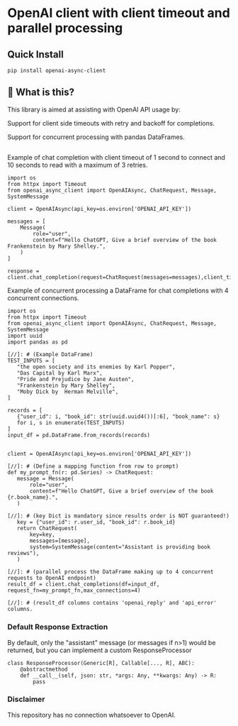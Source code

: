 # OpenAI client with client timeout and parallel processing

## Quick Install

`pip install openai-async-client`

## 🤔 What is this?

This library is aimed at assisting with OpenAI API usage by:

Support for client side timeouts with retry and backoff for completions.

Support for concurrent processing with pandas DataFrames.

##

Example of chat completion with client timeout of 1 second to connect and 10 seconds to read with a maximum of 3
retries.

````
import os
from httpx import Timeout
from openai_async_client import OpenAIAsync, ChatRequest, Message, SystemMessage

client = OpenAIAsync(api_key=os.environ['OPENAI_API_KEY'])

messages = [
    Message(
        role="user",
        content=f"Hello ChatGPT, Give a brief overview of the book Frankenstein by Mary Shelley.",
    )
]

response = client.chat_completion(request=ChatRequest(messages=messages),client_timeout=Timeout(1.0,read=10.0),retries=3)

````

Example of concurrent processing a DataFrame for chat completions with 4 concurrent connections.

 ````
import os
from httpx import Timeout
from openai_async_client import OpenAIAsync, ChatRequest, Message, SystemMessage
import uuid
import pandas as pd

[//]: # (Example DataFrame)
TEST_INPUTS = [
    "the open society and its enemies by Karl Popper",
    "Das Capital by Karl Marx",
    "Pride and Prejudice by Jane Austen",
    "Frankenstein by Mary Shelley",
    "Moby Dick by  Herman Melville",
]

records = [
    {"user_id": i, "book_id": str(uuid.uuid4())[:6], "book_name": s}
    for i, s in enumerate(TEST_INPUTS)
]
input_df = pd.DataFrame.from_records(records)


client = OpenAIAsync(api_key=os.environ['OPENAI_API_KEY'])

[//]: # (Define a mapping function from row to prompt)
def my_prompt_fn(r: pd.Series) -> ChatRequest:
    message = Message(
        role="user",
        content=f"Hello ChatGPT, Give a brief overview of the book {r.book_name}.",
    )

[//]: # (key Dict is mandatory since results order is NOT guaranteed!)
    key = {"user_id": r.user_id, "book_id": r.book_id}
    return ChatRequest(
        key=key,
        messages=[message],
        system=SystemMessage(content="Assistant is providing book reviews"),
    )

[//]: # (parallel process the DataFrame making up to 4 concurrent requests to OpenAI endpoint)
result_df = client.chat_completions(df=input_df, request_fn=my_prompt_fn,max_connections=4)

[//]: # (result_df columns contains 'openai_reply' and 'api_error' columns.

````

### Default Response Extraction

By default, only the "assistant" message (or messages if n>1) would be returned,
but you can implement a custom ResponseProcessor

```
class ResponseProcessor(Generic[R], Callable[..., R], ABC):
    @abstractmethod
    def __call__(self, json: str, *args: Any, **kwargs: Any) -> R:
        pass
```

### Disclaimer
This repository has no connection whatsoever to OpenAI.
